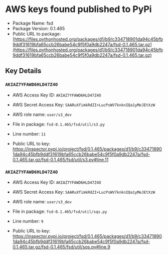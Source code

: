 # AWS keys found published to PyPi

* Package Name: fsd
* Package Version: 0.1.465
* Public URL to package: [https://files.pythonhosted.org/packages/d1/b9/c334718901da94c45bfb9ddf31619bfa65ccb26babe54c9f5f0a9db2247a/fsd-0.1.465.tar.gz](https://files.pythonhosted.org/packages/d1/b9/c334718901da94c45bfb9ddf31619bfa65ccb26babe54c9f5f0a9db2247a/fsd-0.1.465.tar.gz)

## Key Details

### `AKIAZ7YFAWD6HLD47Z4O`

* AWS Access Key ID: `AKIAZ7YFAWD6HLD47Z4O`
* AWS Secret Access Key: `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` 
* AWS role name: `user/s3_dev`
* File in package: `fsd-0.1.465/fsd/util/s3.py`
* Line number: `11`

* Public URL to key: https://inspector.pypi.io/project/fsd/0.1.465/packages/d1/b9/c334718901da94c45bfb9ddf31619bfa65ccb26babe54c9f5f0a9db2247a/fsd-0.1.465.tar.gz/fsd-0.1.465/fsd/util/s3.py#line.11



### `AKIAZ7YFAWD6HLD47Z4O`

* AWS Access Key ID: `AKIAZ7YFAWD6HLD47Z4O`
* AWS Secret Access Key: `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` 
* AWS role name: `user/s3_dev`
* File in package: `fsd-0.1.465/fsd/util/sqs.py`
* Line number: `9`

* Public URL to key: https://inspector.pypi.io/project/fsd/0.1.465/packages/d1/b9/c334718901da94c45bfb9ddf31619bfa65ccb26babe54c9f5f0a9db2247a/fsd-0.1.465.tar.gz/fsd-0.1.465/fsd/util/sqs.py#line.9


